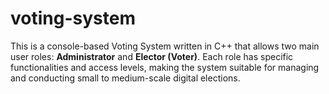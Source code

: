 # voting-system
This is a console-based Voting System written in C++ that allows two main user roles: **Administrator** and **Elector (Voter)**. Each role has specific functionalities and access levels, making the system suitable for managing and conducting small to medium-scale digital elections.
